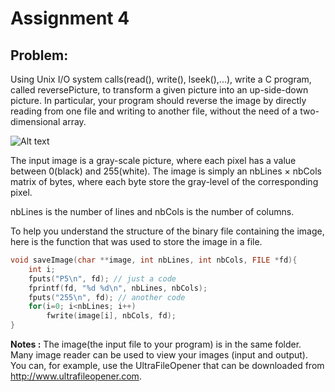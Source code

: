 # Assignment 4

## Problem:

Using Unix I/O system calls(read(), write(), lseek(),...), write a C program, called reversePicture, to transform a given picture into an up-side-down picture. In particular, your program should reverse the image by directly reading from one file and writing to another file, without the need of a two-dimensional array.

![Alt text](/../master/assignment4/m1.pgm?raw=true "Optional Title")

The input image is a gray-scale picture, where each pixel has a value between 0(black) and 255(white). The image is simply an nbLines × nbCols matrix of bytes, where each byte store the gray-level of the corresponding pixel.

nbLines is the number of lines and nbCols is the number of columns.

To help you understand the structure of the binary file containing the image, here is the function that was used to store the image in a file.

```c
void saveImage(char **image, int nbLines, int nbCols, FILE *fd){
    int i;
    fputs("P5\n", fd); // just a code
    fprintf(fd, "%d %d\n", nbLines, nbCols);
    fputs("255\n", fd); // another code
    for(i=0; i<nbLines; i++)
        fwrite(image[i], nbCols, fd);
}
```

**Notes :**
The image(the input file to your program) is in the same folder.
Many image reader can be used to view your images (input and output). You can, for example, use the UltraFileOpener that can be downloaded from http://www.ultrafileopener.com.